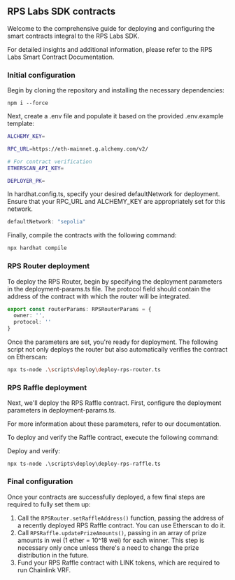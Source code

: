 ## RPS Labs SDK contracts
Welcome to the comprehensive guide for deploying and configuring the smart contracts integral to the RPS Labs SDK.

For detailed insights and additional information, please refer to the RPS Labs Smart Contract Documentation.

### Initial configuration

Begin by cloning the repository and installing the necessary dependencies:
```
npm i --force
```

Next, create a .env file and populate it based on the provided .env.example template:
```bash
ALCHEMY_KEY=

RPC_URL=https://eth-mainnet.g.alchemy.com/v2/

# For contract verification
ETHERSCAN_API_KEY=

DEPLOYER_PK=
```

In hardhat.config.ts, specify your desired defaultNetwork for deployment. Ensure that your RPC_URL and ALCHEMY_KEY are appropriately set for this network.
```ts
defaultNetwork: "sepolia"
```
Finally, compile the contracts with the following command:
```bash
npx hardhat compile
```

### RPS Router deployment

To deploy the RPS Router, begin by specifying the deployment parameters in the deployment-params.ts file. The protocol field should contain the address of the contract with which the router will be integrated.

```ts
export const routerParams: RPSRouterParams = {
  owner: '',
  protocol: ''
}
```

Once the parameters are set, you're ready for deployment. The following script not only deploys the router but also automatically verifies the contract on Etherscan:
```bash
npx ts-node .\scripts\deploy\deploy-rps-router.ts  
```

### RPS Raffle deployment
Next, we'll deploy the RPS Raffle contract. First, configure the deployment parameters in deployment-params.ts.

For more information about these parameters, refer to our documentation.

To deploy and verify the Raffle contract, execute the following command:

Deploy and verify:
```
npx ts-node .\scripts\deploy\deploy-rps-raffle.ts  
```

### Final configuration
Once your contracts are successfully deployed, a few final steps are required to fully set them up:

1. Call the `RPSRouter.setRaffleAddress()` function, passing the address of a recently deployed RPS Raffle contract. You can use Etherscan to do it.
2. Call `RPSRaffle.updatePrizeAmounts()`, passing in an array of prize amounts in wei (1 ether = 10^18 wei) for each winner. This step is necessary only once unless there's a need to change the prize distribution in the future.
3. Fund your RPS Raffle contract with LINK tokens, which are required to run Chainlink VRF.